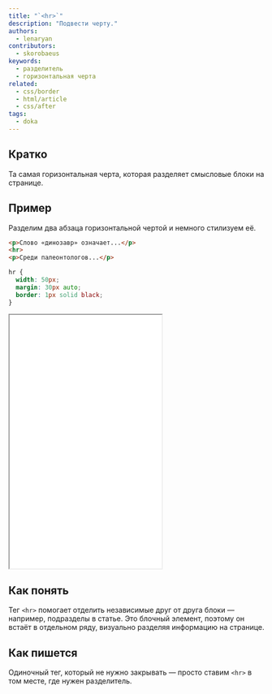 ```yaml
---
title: "`<hr>`"
description: "Подвести черту."
authors:
  - lenaryan
contributors:
  - skorobaeus
keywords:
  - разделитель
  - горизонтальная черта
related:
  - css/border
  - html/article
  - css/after
tags:
  - doka
---
```


## Кратко

Та самая горизонтальная черта, которая разделяет смысловые блоки на странице.

## Пример

Разделим два абзаца горизонтальной чертой и немного стилизуем её.

```html
<p>Слово «динозавр» означает...</p>
<hr>
<p>Среди палеонтологов...</p>
```

```css
hr {
  width: 50px;
  margin: 30px auto;
  border: 1px solid black;
}
```

<iframe title="Горизонтальная линия" src="demos/hr/" height="500"></iframe>

## Как понять

Тег `<hr>` помогает отделить независимые друг от друга блоки — например, подразделы в статье. Это блочный элемент, поэтому он встаёт в отдельном ряду, визуально разделяя информацию на странице.

## Как пишется

Одиночный тег, который не нужно закрывать — просто ставим `<hr>` в том месте, где нужен разделитель.
